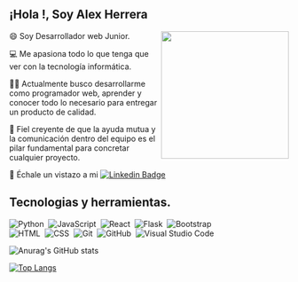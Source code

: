 <h2>¡Hola !, Soy Alex Herrera </h2>



<img align='right' src="https://user-images.githubusercontent.com/5713670/87202985-820dcb80-c2b6-11ea-9f56-7ec461c497c3.gif" width="230">

😄 Soy Desarrollador web Junior.

💻 Me apasiona todo lo que tenga que ver con la tecnología informática. 

👨‍💻 Actualmente busco desarrollarme como programador web, aprender y conocer todo lo necesario para entregar un producto de calidad.

💬 Fiel creyente de que la ayuda mutua y la comunicación dentro del equipo es el pilar fundamental para concretar cualquier proyecto.

🧐 Échale un vistazo a mi [![Linkedin Badge](https://img.shields.io/badge/-AlexHerrerax-blue?style=flat-square&logo=Linkedin&logoColor=white&link=https://www.linkedin.com/in/alexherrerax/)](https://www.linkedin.com/in/alexherrerax/) 

</em></p>

## Tecnologias y herramientas.

![Python](https://img.shields.io/badge/-Python-05122A?style=flat&logo=python)&nbsp;
![JavaScript](https://img.shields.io/badge/-JavaScript-05122A?style=flat&logo=javascript)&nbsp;
![React](https://img.shields.io/badge/-React-05122A?style=flat&logo=react)&nbsp;
![Flask](https://img.shields.io/badge/-Flask-05122A?style=flat&logo=flask)&nbsp;
![Bootstrap](https://img.shields.io/badge/-Bootstrap-05122A?style=flat&logo=bootstrap&logoColor=563D7C)\
![HTML](https://img.shields.io/badge/-HTML-05122A?style=flat&logo=HTML5)&nbsp;
![CSS](https://img.shields.io/badge/-CSS-05122A?style=flat&logo=CSS3&logoColor=1572B6)&nbsp;
![Git](https://img.shields.io/badge/-Git-05122A?style=flat&logo=git)&nbsp;
![GitHub](https://img.shields.io/badge/-GitHub-05122A?style=flat&logo=github)&nbsp;
![Visual Studio Code](https://img.shields.io/badge/-Visual%20Studio%20Code-05122A?style=flat&logo=visual-studio-code&logoColor=007ACC)&nbsp;



![Anurag's GitHub stats](https://github-readme-stats.vercel.app/api?username=anuraghazra&show_icons=true)

[![Top Langs](https://github-readme-stats.vercel.app/api/top-langs/?username=anuraghazra&layout=compact)](https://github.com/anuraghazra/github-readme-stats)

